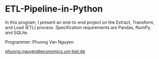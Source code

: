 # ETL-Pipeline-in-Python

In this program, I present an end-to-end project on the Extract, Transform, and Load (ETL) process. 
Specification requirements are Pandas, NumPy, and SQLite.


Programmer: Phuong Van Nguyen

phuong.nguyen@economics.uni-kiel.de
